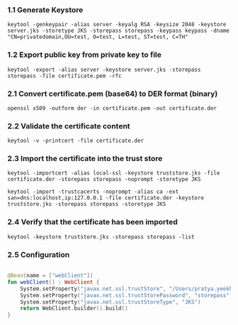 ### 1.1 Generate Keystore
    
    keytool -genkeypair -alias server -keyalg RSA -keysize 2048 -keystore server.jks -storetype JKS -storepass storepass -keypass keypass -dname "CN=privatedomain,OU=test, O=test, L=test, ST=test, C=TH" 

### 1.2 Export public key from private key to file

    keytool -export -alias server -keystore server.jks -storepass storepass -file certificate.pem -rfc 

### 2.1 Convert certificate.pem (base64) to DER format (binary)

    openssl x509 -outform der -in certificate.pem -out certificate.der 

### 2.2 Validate the certificate content

    keytool -v -printcert -file certificate.der

### 2.3 Import the certificate into the trust store

    keytool -importcert -alias local-ssl -keystore truststore.jks -file certificate.der -storepass storepass -noprompt -storetype JKS

    keytool -import -trustcacerts -noprompt -alias ca -ext san=dns:localhost,ip:127.0.0.1 -file certificate.der -keystore truststore.jks -storepass storepass -storetype JKS

### 2.4 Verify that the certificate has been imported

    keytool -keystore truststore.jks -storepass storepass -list

### 2.5 Configuration

```kotlin

@Bean(name = ["webClient"])
fun webClient() : WebClient {
    System.setProperty("javax.net.ssl.trustStore", "/Users/pratya.yeekhaday/Desktop/SpringBoot-Kotlin-Playground/SpringBoot-Reactive-SSL-TrustStore-JVM/src/main/resources/store/truststore.jks")
    System.setProperty("javax.net.ssl.trustStorePassword", "storepass")
    System.setProperty("javax.net.ssl.trustStoreType", "JKS")
    return WebClient.builder().build()
}

```